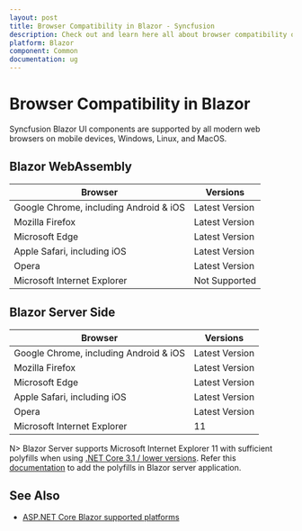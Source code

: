 ```yaml
---
layout: post
title: Browser Compatibility in Blazor - Syncfusion
description: Check out and learn here all about browser compatibility of syncfusion blazor components and much more.
platform: Blazor
component: Common
documentation: ug
---
```


# Browser Compatibility in Blazor

Syncfusion Blazor UI components are supported by all modern web browsers on mobile devices, Windows, Linux, and MacOS.

## Blazor WebAssembly

|    Browser    |    Versions    |
|--------------|---------------|
|    Google Chrome, including Android & iOS    |    Latest Version  |
|    Mozilla Firefox    |    Latest Version  |
|    Microsoft Edge    |    Latest Version  |
|    Apple Safari, including iOS    |    Latest Version  |
|    Opera    |    Latest Version  |
|    Microsoft Internet Explorer    |    Not Supported  |

## Blazor Server Side

|    Browser    |    Versions    |
|--------------|---------------|
|    Google Chrome, including Android & iOS    |    Latest Version  |
|    Mozilla Firefox    |    Latest Version  |
|    Microsoft Edge    |    Latest Version  |
|    Apple Safari, including iOS    |    Latest Version  |
|    Opera    |    Latest Version  |
|    Microsoft Internet Explorer    |    11  |

N> Blazor Server supports Microsoft Internet Explorer 11 with sufficient polyfills when using [.NET Core 3.1 / lower versions](https://learn.microsoft.com/en-us/aspnet/core/blazor/supported-platforms?view=aspnetcore-3.1). Refer this [documentation](https://blazor.syncfusion.com/documentation/common/how-to/render-blazor-server-app-in-ie) to add the polyfills in Blazor server application. 

## See Also

* [ASP.NET Core Blazor supported platforms](https://learn.microsoft.com/en-us/aspnet/core/blazor/supported-platforms?view=aspnetcore-7.0)
